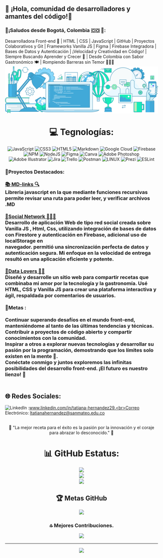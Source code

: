 ## 🧿 ¡Hola, comunidad de desarrolladores y amantes del código!👋
### 💫¡Saludos desde Bogotá, Colombia 🇨🇴 👋:
Desarrolladora Front-end 🚀 | HTML | CSS | JavaScript | GitHub | Proyectos Colaborativos y Git | Frameworks Vanilla JS | Figma | Firebase Integradora | Bases de Datos y Autenticación | ¡Velocidad y Creatividad en Código! | Siempre Buscando Aprender y Crecer 🌱 | Desde Colombia con Sabor Gastronómico 🍽️ | Rompiendo Barreras sin Temor 💪🇨🇴<br> ![image](https://github.com/Tati20h/Tati20h/blob/main/img/lo.png)

<div align="center"> 
  
  # 💻 Tegnologías:
![JavaScript](https://img.shields.io/badge/javascript-%23323330.svg?style=for-the-badge&logo=javascript&logoColor=%23F7DF1E) ![CSS3](https://img.shields.io/badge/css3-%231572B6.svg?style=for-the-badge&logo=css3&logoColor=white) ![HTML5](https://img.shields.io/badge/html5-%23E34F26.svg?style=for-the-badge&logo=html5&logoColor=white) ![Markdown](https://img.shields.io/badge/markdown-%23000000.svg?style=for-the-badge&logo=markdown&logoColor=white) ![Google Cloud](https://img.shields.io/badge/Google%20Cloud-%234285F4.svg?style=for-the-badge&logo=google-cloud&logoColor=white) ![Firebase](https://img.shields.io/badge/firebase-%23039BE5.svg?style=for-the-badge&logo=firebase) ![NPM](https://img.shields.io/badge/NPM-%23000000.svg?style=for-the-badge&logo=npm&logoColor=white) ![NodeJS](https://img.shields.io/badge/node.js-6DA55F?style=for-the-badge&logo=node.js&logoColor=white) 	![Figma](https://img.shields.io/badge/figma-%23F24E1E.svg?style=for-the-badge&logo=figma&logoColor=white) ![Canva](https://img.shields.io/badge/Canva-%2300C4CC.svg?style=for-the-badge&logo=Canva&logoColor=white) ![Adobe Photoshop](https://img.shields.io/badge/adobephotoshop-%2331A8FF.svg?style=for-the-badge&logo=adobephotoshop&logoColor=white) ![Adobe Illustrator](https://img.shields.io/badge/adobeillustrator-%23FF9A00.svg?style=for-the-badge&logo=adobeillustrator&logoColor=white) ![Jira](https://img.shields.io/badge/jira-%230A0FFF.svg?style=for-the-badge&logo=jira&logoColor=white) ![Trello](https://img.shields.io/badge/Trello-%23026AA7.svg?style=for-the-badge&logo=Trello&logoColor=white) ![Postman](https://img.shields.io/badge/Postman-FF6C37?style=for-the-badge&logo=postman&logoColor=white) ![LINUX](https://img.shields.io/badge/Linux-FCC624?style=for-the-badge&logo=linux&logoColor=black) ![Prezi](https://img.shields.io/badge/Prezi-%23000000.svg?style=for-the-badge&logo=Prezi&logoColor=white) ![ESLint](https://img.shields.io/badge/ESLint-4B3263?style=for-the-badge&logo=eslint&logoColor=white)
  
</div>

### 🚩Proyectos Destacados:<br><br><a href="https://github.com/Tati20h/DEV008-md-links">📚 MD-links 🔍 </a><br>Libreria javascript en la que mediante funciones recursivas permite revisar una ruta para poder leer, y verificar archivos .MD<br><br><a href="https://github.com/Tati20h/DEV008-social-network">📱Social Network 🙎🏻‍♀️</a><br>Desarrollo de aplicación Web de tipo red social creada sobre Vanilla JS , Html, Css, utilizando integración de bases de datos con Firestore y autenticación en Firebase, adicional uso de localStorage en<br>navegador.  permitió una sincronización perfecta de datos y autenticación segura. Mi enfoque en la velocidad de entrega resultó en una aplicación eficiente y potente.<br><br><a href="https://github.com/Tati20h/DEV008-data-lovers">🍲Data Lovers 🍲🍴</a><br>Diseñé y desarrolle un sitio web para compartir recetas que combinaba mi amor por la tecnología y la gastronomía. Usé HTML, CSS y Vanilla JS para crear una plataforma interactiva y ágil, respaldada por comentarios de usuarios.<br><br>🏁Metas :<br><br>Continuar superando desafíos en el mundo front-end, manteniéndome al tanto de las últimas tendencias y técnicas.<br>Contribuir a proyectos de código abierto y compartir conocimientos con la comunidad.<br>Inspirar a otros a explorar nuevas tecnologías y desarrollar su pasión por la programación, demostrando que los límites solo existen en la mente 🧠.<br>Conéctate conmigo y juntos exploremos las infinitas posibilidades del desarrollo front-end. ¡El futuro es nuestro lienzo! 🎨<br><br>

## 🌐 Redes Sociales:
![LinkedIn](https://img.shields.io/badge/LinkedIn-%230077B5.svg?logo=linkedin&logoColor=white) :www.linkedin.com/in/tatiana-hernandez29.<br>Correo Electrónico: ltatianahernandez@sanmateo.edu.co<br><br>

<div align="center"> 🚀 "La mejor receta para el éxito es la pasión por la innovación y el coraje para abrazar lo desconocido." 🌟 </div>

<div align="center">
  

# 📊 GitHub Estatus:
![](https://github-readme-stats.vercel.app/api?username=Tati20h&theme=blue-green&hide_border=false&include_all_commits=true&count_private=false)<br/>
![](https://github-readme-streak-stats.herokuapp.com/?user=Tati20h&theme=blue-green&hide_border=false)<br/>
![](https://github-readme-stats.vercel.app/api/top-langs/?username=Tati20h&theme=blue-green&hide_border=false&include_all_commits=true&count_private=false&layout=compact)

## 🏆 Metas GitHub 
![](https://github-profile-trophy.vercel.app/?username=Tati20h&theme=buddhism&no-frame=false&no-bg=true&margin-w=4)

### 🔝 Mejores Contribuciones.
![](https://github-contributor-stats.vercel.app/api?username=Tati20h&limit=5&theme=algolia&combine_all_yearly_contributions=true)

---
[![](https://visitcount.itsvg.in/api?id=Tati20h&icon=0&color=0)](https://visitcount.itsvg.in)


<!-- Proudly created with GPRM ( https://gprm.itsvg.in ) -->
 </div>
